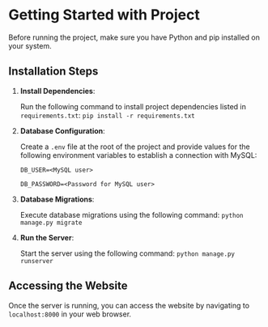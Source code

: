 # Getting Started with Project

Before running the project, make sure you have Python and pip installed on your system.

## Installation Steps

1. **Install Dependencies**:
   
   Run the following command to install project dependencies listed in `requirements.txt`: `pip install -r requirements.txt`


2. **Database Configuration**:

    Create a `.env` file at the root of the project and provide values for the following environment variables to establish a connection with MySQL:
   
   `DB_USER=<MySQL user>`
   
   `DB_PASSWORD=<Password for MySQL user>`


3. **Database Migrations**:

    Execute database migrations using the following command: `python manage.py migrate`


4. **Run the Server**:

    Start the server using the following command: `python manage.py runserver`


## Accessing the Website

Once the server is running, you can access the website by navigating to `localhost:8000` in your web browser.




